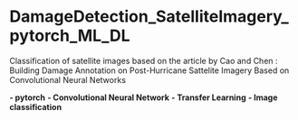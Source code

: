 # DamageDetection_SatelliteImagery_pytorch_ML_DL

Classification of satellite images based on the article by Cao and Chen : Building Damage Annotation on Post-Hurricane Sattelite Imagery Based on Convolutional Neural Networks

**- pytorch**
**- Convolutional Neural Network**
**- Transfer Learning**
**- Image classification**
